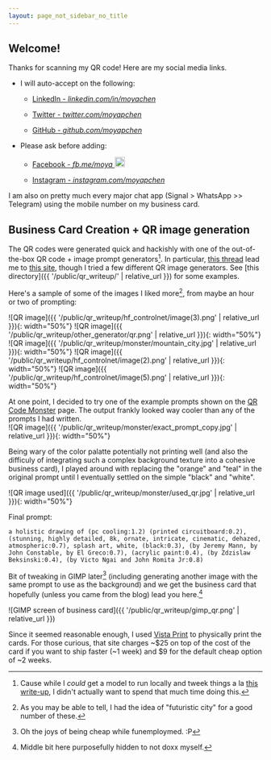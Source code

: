 ```yaml
---
layout: page_not_sidebar_no_title
---
```


## Welcome!

Thanks for scanning my QR code! Here are my social media links. 

<div markdown = "0">
    <ul> 
      <li> I will auto-accept on the following: </li> 
       <ul>
          <p/> 
          <li> <a href="https://www.linkedin.com/in/moyachen">
               <i class="fa fa-linkedin fa-2x"></i> 
               LinkedIn - 
                <em>linkedin.com/in/moyachen</em> </a></li>
          <p/> 
          <li> <a href="https://twitter.com/moyapchen">
               <i class="fa fa-twitter fa-2x"></i>
               Twitter - 
                <em>twitter.com/moyapchen</em></a> </li>
          <p/> 
          <li> <a href="https://github.com/moyapchen">
               <i class="fa fa-github fa-2x"></i> 
               GitHub - 
                <em>github.com/moyapchen</em></a> </li>
       </ul>
       <p/> 
       <li> Please ask before adding: </li>
       <ul>
            <p/> 
            <li> <a href="https://fb.com/moya">
               <i class="fa fa-facebook fa-2x"> </i> 
               Facebook -  
                <em>fb.me/moya <img class="emoji" title=":stuck_out_tongue_winking_eye:" alt=":stuck_out_tongue_winking_eye:" src="https://github.githubassets.com/images/icons/emoji/unicode/1f61c.png" height="20" width="20"></em></a> </li>
            <p/> 
            <li> <a href="https://www.instagram.com/moyapchen/">
               <i class="fa fa-instagram fa-2x"></i> 
               Instagram - 
                <em>instagram.com/moyapchen</em> </a></li>
        </ul>
     </ul> 

</div>

I am also on pretty much every major chat app (Signal > WhatsApp >> Telegram) using the mobile number on my business card.  
 
## Business Card Creation + QR image generation

The QR codes were generated quick and hackishly with one of the out-of-the-box QR code + image prompt generators[^hacks]. In particular, [this thread](https://www.reddit.com/r/StableDiffusion/comments/14enj7a/a_generator_for_stable_diffusion_qr_codes_enter_a/) lead me to [this site](https://qrcodemonster.art/), though I tried a few different QR image generators. See [this directory]({{ '/public/qr_writeup/' | relative_url }}) for some examples. 

[^hacks]: Cause while I *could* get a model to run locally and tweek things a la [this write-up](https://antfu.me/posts/ai-qrcode), I didn't actually want to spend that much time doing this.


Here's a sample of some of the images I liked more[^city], from maybe an hour or two of prompting:

[^city]: As you may be able to tell, I had the idea of "futuristic city" for a good number of these. 

![QR image]({{ '/public/qr_writeup/hf_controlnet/image(3).png' | relative_url }}){: width="50%"}
![QR image]({{ '/public/qr_writeup/other_generator/qr.png' | relative_url }}){: width="50%"}
![QR image]({{ '/public/qr_writeup/monster/mountain_city.jpg' | relative_url }}){: width="50%"}
![QR image]({{ '/public/qr_writeup/hf_controlnet/image(2).png' | relative_url }}){: width="50%"}
![QR image]({{ '/public/qr_writeup/hf_controlnet/image(5).png' | relative_url }}){: width="50%"}

At one point, I decided to try one of the example prompts shown on the [QR Code Monster](https://qrcodemonster.art/) page. The output frankly looked way cooler than any of the prompts I had written.  
![QR image]({{ '/public/qr_writeup/monster/exact_prompt_copy.jpg' | relative_url }}){: width="50%"}

Being wary of the color palatte potentially not printing well (and also the difficuly of integrating such a complex background texture into a cohesive business card), I played around with replacing the "orange" and "teal" in the original prompt until I eventually settled on the simple "black" and "white". 

![QR image used]({{ '/public/qr_writeup/monster/used_qr.jpg' | relative_url }}){: width="50%"}

Final prompt: 
```
a holistic drawing of (pc cooling:1.2) (printed circuitboard:0.2), (stunning, highly detailed, 8k, ornate, intricate, cinematic, dehazed, atmospheric:0.7), splash art, white, (black:0.3), (by Jeremy Mann, by John Constable, by El Greco:0.7), (acrylic paint:0.4), (by Zdzislaw Beksinski:0.4), (by Victo Ngai and John Romita Jr:0.8)
``` 

Bit of tweaking in GIMP later[^gimp] (including generating another image with the same prompt to use as the background) and we get the business card that hopefully (unless you came from the blog) lead you here.[^doxx]

![GIMP screen of business card]({{ '/public/qr_writeup/gimp_qr.png' | relative_url }})

Since it seemed reasonable enough, I used [Vista Print](https://www.vistaprint.com/business-cards) to physically print the cards. For those curious, that site charges ~$25 on top of the cost of the card if you want to ship faster (~1 week) and $9 for the default cheap option of ~2 weeks.   


[^gimp]: Oh the joys of being cheap while funemploymed. :P 
[^doxx]: Middle bit here purposefully hidden to not doxx myself.




